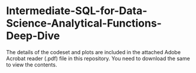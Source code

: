 # Intermediate-SQL-for-Data-Science-Analytical-Functions-Deep-Dive

The details of the codeset and plots are included in the attached Adobe Acrobat reader (.pdf) file in this repository. 
You need to download the same to view the contents.
